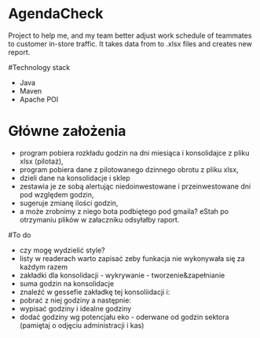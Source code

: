 # AgendaCheck
Project to help me, and my team better adjust work schedule of teammates to customer in-store traffic.
It takes data from to .xlsx files and creates new report.

#Technology stack
- Java
- Maven
- Apache POI

# Główne założenia

- program pobiera rozkładu godzin na dni miesiąca i konsolidajce z pliku xlsx (pilotaż),
- program pobiera dane z pilotowanego dzinnego obrotu z pliku xlsx,
- dzieli dane na konsolidacje i sklep
- zestawia je ze sobą alertując niedoinwestowane i przeinwestowane dni pod względem godzin,
- sugeruje zmianę ilości godzin,
- a może zrobnimy z niego bota podbiętego pod gmaila? eStah po otrzymaniu plików w załaczniku odsyłałby raport.


#To do

- czy mogę wydzielić style?
- listy w readerach warto zapisać zeby funkacja nie wykonywała się za każdym razem
- zakładki dla konsolidacji - wykrywanie - tworzenie&zapełnianie
- suma godzin na konsolidacje
- znaleźć w gessefie zakładkę tej konsoliidacji i:
- pobrać z niej godziny a następnie:
- wypisać godziny i idealne godziny
- dodać godziny wg potencjału eko - oderwane od godzin sektora (pamiętaj o odjęciu administracji i kas)